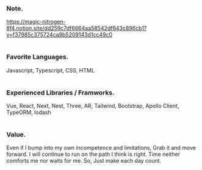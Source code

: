 
<!-- ### Portfolio.
https://goat-jongseung.info (Sorry, It's not available. on processing migration to Next.js)
<br /><br />
 -->
### Note.
https://magic-nitrogen-8f4.notion.site/dd259c7df6664aa58542df643c896cb1?v=f37985c375724ca9b5209143d1cc49c0
<br /><br />

### Favorite Languages.
Javascript, Typescript, CSS, HTML
<br /><br />

### Experienced Libraries / Framworks.
Vue, React, Next, Nest, Three, AR, Tailwind, Bootstrap, Apollo Client, TypeORM, lodash
<br /><br />

### Value.
Even if I bump into my own incompetence and limitations, Grab it and move forward. I will continue to run on the path I think is right. Time neither comforts me nor waits for me. So, Just make each day count.
<br /><br />
